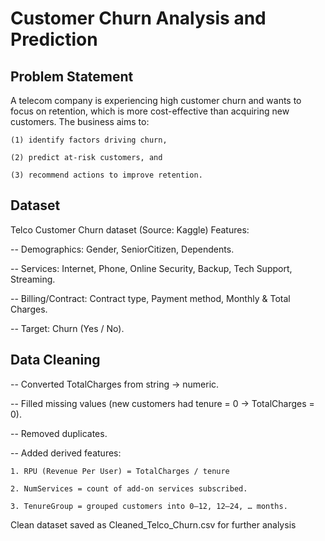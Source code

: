 
# Customer Churn Analysis and Prediction

## Problem Statement

A telecom company is experiencing high customer churn and wants to focus on retention, which is more cost-effective than acquiring new customers. 
The business aims to:
    
    (1) identify factors driving churn, 
    
    (2) predict at-risk customers, and 
    
    (3) recommend actions to improve retention.

## Dataset 
Telco Customer Churn dataset (Source: Kaggle)
Features: 

-- Demographics: Gender, SeniorCitizen, Dependents.

-- Services: Internet, Phone, Online Security, Backup, Tech Support, Streaming.

-- Billing/Contract: Contract type, Payment method, Monthly & Total Charges.

-- Target: Churn (Yes / No).

## Data Cleaning 

-- Converted TotalCharges from string → numeric.

-- Filled missing values (new customers had tenure = 0 → TotalCharges = 0).

-- Removed duplicates.

-- Added derived features:

    1. RPU (Revenue Per User) = TotalCharges / tenure

    2. NumServices = count of add-on services subscribed.

    3. TenureGroup = grouped customers into 0–12, 12–24, … months.

Clean dataset saved as Cleaned_Telco_Churn.csv for further analysis
